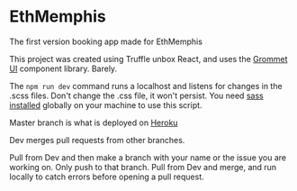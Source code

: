 # EthMemphis
The first version booking app made for EthMemphis

This project was created using Truffle unbox React, and uses the [Grommet UI](http://grommet.io/) component library. Barely.

The ```npm run dev``` command runs a localhost and listens for changes in the .scss files. Don't change the .css file, it won't persist. You need [sass installed](https://sass-lang.com/install) globally on your machine to use this script. 

Master branch is what is deployed on [Heroku](booklocal-prospectus.herokuapp.com)

Dev merges pull requests from other branches.

Pull from Dev and then make a branch with your name or the issue you are working on. Only push to that branch. Pull from Dev and merge, and run locally to catch errors before opening a pull request.